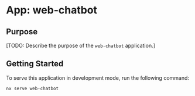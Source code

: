# App: web-chatbot

## Purpose

[TODO: Describe the purpose of the `web-chatbot` application.]

## Getting Started

To serve this application in development mode, run the following command:

```bash
nx serve web-chatbot
```
